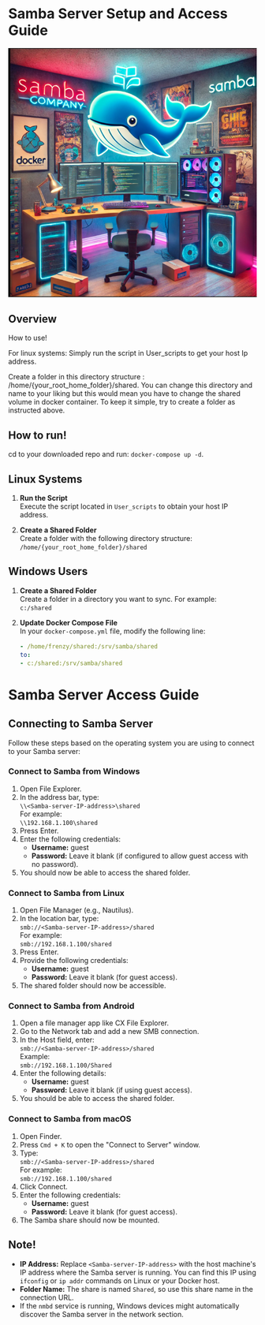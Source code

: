 # Samba Server Setup and Access Guide
![alt text](<Screenshot from 2024-09-22 10-06-02.png>)

## Overview

How to use!

For linux systems: Simply run the script in User_scripts to get your host Ip address.

Create a folder in this directory structure : /home/{your_root_home_folder}/shared. You can change this directory and name to your liking but this would mean you have to change the shared volume in docker container. To keep it simple, try to create a folder as instructed above.

## How to run!

cd to your downloaded repo and run: `docker-compose up -d`.

## Linux Systems

1. **Run the Script**  
   Execute the script located in `User_scripts` to obtain your host IP address.

2. **Create a Shared Folder**  
   Create a folder with the following directory structure:  
   `/home/{your_root_home_folder}/shared`  

## Windows Users

1. **Create a Shared Folder**  
   Create a folder in a directory you want to sync. For example:  
   `c:/shared`

2. **Update Docker Compose File**  
   In your `docker-compose.yml` file, modify the following line:  
   ```yaml
   - /home/frenzy/shared:/srv/samba/shared
   to: 
   - c:/shared:/srv/samba/shared
   
# Samba Server Access Guide

## Connecting to Samba Server

Follow these steps based on the operating system you are using to connect to your Samba server:

### Connect to Samba from Windows

1. Open File Explorer.
2. In the address bar, type:  
   `\\<Samba-server-IP-address>\shared`  
   For example:  
   `\\192.168.1.100\shared`
3. Press Enter.
4. Enter the following credentials:
   - **Username:** guest
   - **Password:** Leave it blank (if configured to allow guest access with no password).
5. You should now be able to access the shared folder.

### Connect to Samba from Linux

1. Open File Manager (e.g., Nautilus).
2. In the location bar, type:  
   `smb://<Samba-server-IP-address>/shared`  
   For example:  
   `smb://192.168.1.100/shared`
3. Press Enter.
4. Provide the following credentials:
   - **Username:** guest
   - **Password:** Leave it blank (for guest access).
5. The shared folder should now be accessible.

### Connect to Samba from Android

1. Open a file manager app like CX File Explorer.
2. Go to the Network tab and add a new SMB connection.
3. In the Host field, enter:  
   `smb://<Samba-server-IP-address>/shared`  
   Example:  
   `smb://192.168.1.100/Shared`
4. Enter the following details:
   - **Username:** guest
   - **Password:** Leave it blank (if using guest access).
5. You should be able to access the shared folder.

### Connect to Samba from macOS

1. Open Finder.
2. Press `Cmd + K` to open the "Connect to Server" window.
3. Type:  
   `smb://<Samba-server-IP-address>/shared`  
   For example:  
   `smb://192.168.1.100/shared`
4. Click Connect.
5. Enter the following credentials:
   - **Username:** guest
   - **Password:** Leave it blank (for guest access).
6. The Samba share should now be mounted.

## Note!

- **IP Address:** Replace `<Samba-server-IP-address>` with the host machine's IP address where the Samba server is running. You can find this IP using `ifconfig` or `ip addr` commands on Linux or your Docker host.
- **Folder Name:** The share is named `Shared`, so use this share name in the connection URL.
- If the `nmbd` service is running, Windows devices might automatically discover the Samba server in the network section.
